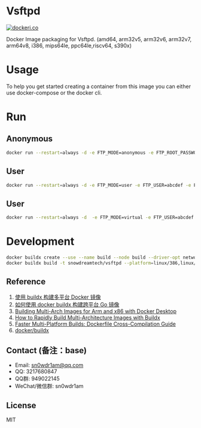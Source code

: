 # Vsftpd

[![dockeri.co](https://dockerico.blankenship.io/image/snowdreamtech/vsftpd)](https://hub.docker.com/r/snowdreamtech/vsftpd)

Docker Image packaging for Vsftpd. (amd64, arm32v5,  arm32v6, arm32v7, arm64v8, i386, mips64le, ppc64le,riscv64, s390x)

# Usage

To help you get started creating a container from this image you can either use docker-compose or the docker cli.

# Run

## Anonymous

```bash
docker run --restart=always -d -e FTP_MODE=anonymous -e FTP_ROOT_PASSWORD=123456 -e PASV_ADDRESS=192.168.1.1(server ip) -p 21:21 -p 20:20 -p 20000-20010:20000-20010 -v ./Downloads:/var/lib/ftp/Downloads --name vsftpd snowdreamtech/vsftpd:latest
```

## User

```bash
docker run --restart=always -d -e FTP_MODE=user -e FTP_USER=abcdef -e FTP_PASS="&abcdef0&" -e FTP_ROOT_PASSWORD=123456 -e PASV_ADDRESS=192.168.1.1(server ip) -p 21:21 -p 20:20 -p 20000-20010:20000-20010 -v ./Downloads:/root/Downloads -v ./Downloads:/home/abcdef/Downloads --name vsftpd snowdreamtech/vsftpd:latest
```

## User

```bash
docker run --restart=always -d  -e FTP_MODE=virtual -e FTP_USER=abcdef -e FTP_PASS="&abcdef0&" -e FTP_ROOT_PASSWORD=123456 -e PASV_ADDRESS=192.168.1.1(server ip) -p 21:21 -p 20:20 -p 20000-20010:20000-20010 -v ./Downloads:/home/virtual/abcdef/Downloads --name vsftpd snowdreamtech/vsftpd:latest
```

# Development

```bash
docker buildx create --use --name build --node build --driver-opt network=host
docker buildx build -t snowdreamtech/vsftpd --platform=linux/386,linux/amd64,linux/arm/v6,linux/arm/v7,linux/arm64,linux/ppc64le,linux/riscv64,linux/s390x . --push
```

## Reference

1. [使用 buildx 构建多平台 Docker 镜像](https://icloudnative.io/posts/multiarch-docker-with-buildx/)
1. [如何使用 docker buildx 构建跨平台 Go 镜像](https://waynerv.com/posts/building-multi-architecture-images-with-docker-buildx/#buildx-%E7%9A%84%E8%B7%A8%E5%B9%B3%E5%8F%B0%E6%9E%84%E5%BB%BA%E7%AD%96%E7%95%A5)
1. [Building Multi-Arch Images for Arm and x86 with Docker Desktop](https://www.docker.com/blog/multi-arch-images/)
1. [How to Rapidly Build Multi-Architecture Images with Buildx](https://www.docker.com/blog/how-to-rapidly-build-multi-architecture-images-with-buildx/)
1. [Faster Multi-Platform Builds: Dockerfile Cross-Compilation Guide](https://www.docker.com/blog/faster-multi-platform-builds-dockerfile-cross-compilation-guide/)
1. [docker/buildx](https://github.com/docker/buildx)

## Contact (备注：base)

* Email: sn0wdr1am@qq.com
* QQ: 3217680847
* QQ群: 949022145
* WeChat/微信群: sn0wdr1am

## License

MIT
